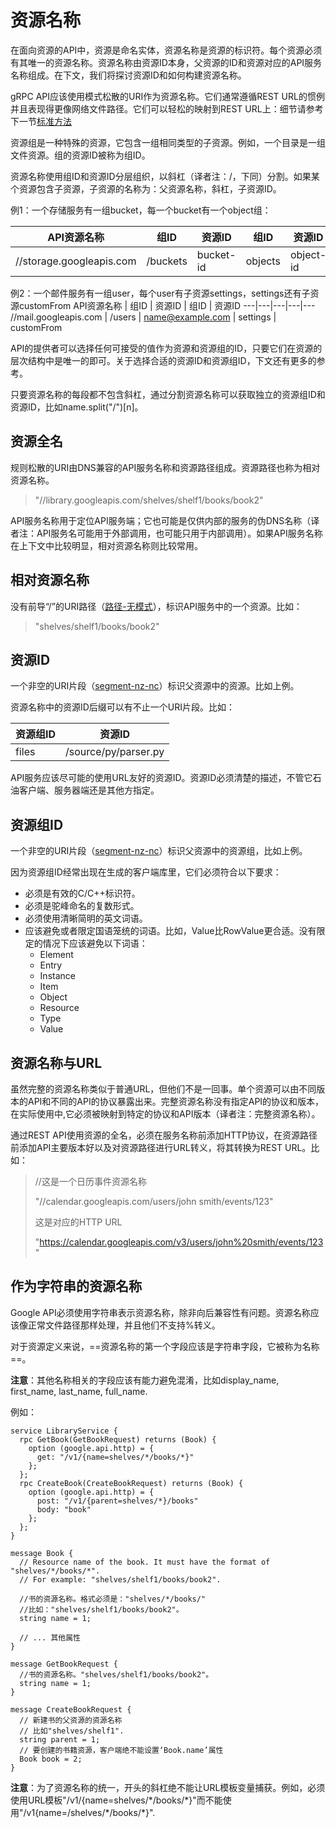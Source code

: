 # 资源名称

在面向资源的API中，资源是命名实体，资源名称是资源的标识符。每个资源必须有其唯一的资源名称。资源名称由资源ID本身，父资源的ID和资源对应的API服务名称组成。在下文，我们将探讨资源ID和如何构建资源名称。

 gRPC API应该使用模式松散的URI作为资源名称。它们通常遵循REST URL的惯例并且表现得更像网络文件路径。它们可以轻松的映射到REST URL上：细节请参考下一节[标准方法](http://note.youdao.com/)
 
 资源组是一种特殊的资源，它包含一组相同类型的子资源。例如，一个目录是一组文件资源。组的资源ID被称为组ID。
 
 资源名称使用组ID和资源ID分层组织，以斜杠（译者注：/，下同）分割。如果某个资源包含子资源，子资源的名称为：父资源名称，斜杠，子资源ID。

例1：一个存储服务有一组bucket，每一个bucket有一个object组：


API资源名称 | 组ID | 资源ID | 组ID | 资源ID
---|---|---|---|---
//storage.googleapis.com | /buckets | bucket-id | objects | object-id

例2：一个邮件服务有一组user，每个user有子资源settings，settings还有子资源customFrom
API资源名称 | 组ID | 资源ID | 组ID | 资源ID
---|---|---|---|---
//mail.googleapis.com | /users | name@example.com | settings | customFrom 

API的提供者可以选择任何可接受的值作为资源和资源组的ID，只要它们在资源的层次结构中是唯一的即可。关于选择合适的资源ID和资源组ID，下文还有更多的参考。

只要资源名称的每段都不包含斜杠，通过分割资源名称可以获取独立的资源组ID和资源ID，比如name.split("/")[n]。

## 资源全名
规则松散的URI由DNS兼容的API服务名称和资源路径组成。资源路径也称为相对资源名称。

> "//library.googleapis.com/shelves/shelf1/books/book2"

API服务名称用于定位API服务端；它也可能是仅供内部的服务的伪DNS名称（译者注：API服务名可能用于外部调用，也可能只用于内部调用）。如果API服务名称在上下文中比较明显，相对资源名称则比较常用。

## 相对资源名称
没有前导“/”的URI路径（[路径-无模式](http://tools.ietf.org/html/rfc3986#appendix-A)），标识API服务中的一个资源。比如：
> "shelves/shelf1/books/book2"

## 资源ID
一个非空的URI片段（[segment-nz-nc](http://tools.ietf.org/html/rfc3986#appendix-A)）标识父资源中的资源。比如上例。

资源名称中的资源ID后缀可以有不止一个URI片段。比如：


资源组ID | 资源ID
---|---
files | /source/py/parser.py

API服务应该尽可能的使用URL友好的资源ID。资源ID必须清楚的描述，不管它石油客户端、服务器端还是其他方指定。

## 资源组ID
一个非空的URI片段（[segment-nz-nc](http://tools.ietf.org/html/rfc3986#appendix-A)）标识父资源中的资源组，比如上例。

因为资源组ID经常出现在生成的客户端库里，它们必须符合以下要求：
- 必须是有效的C/C++标识符。
- 必须是驼峰命名的复数形式。
- 必须使用清晰简明的英文词语。
- 应该避免或者限定国语笼统的词语。比如，Value比RowValue更合适。没有限定的情况下应该避免以下词语：
   - Element
   - Entry
   - Instance
   - Item
   - Object
   - Resource
   - Type
   - Value
   
## 资源名称与URL
虽然完整的资源名称类似于普通URL，但他们不是一回事。单个资源可以由不同版本的API和不同的API的协议暴露出来。完整资源名称没有指定API的协议和版本，在实际使用中,它必须被映射到特定的协议和API版本（译者注：完整资源名称）。

通过REST API使用资源的全名，必须在服务名称前添加HTTP协议，在资源路径前添加API主要版本好以及对资源路径进行URL转义，将其转换为REST URL。比如：

> //这是一个日历事件资源名称
> 
>"//calendar.googleapis.com/users/john smith/events/123"
>
> 这是对应的HTTP URL
>
> "https://calendar.googleapis.com/v3/users/john%20smith/events/123"

## 作为字符串的资源名称
Google API必须使用字符串表示资源名称，除非向后兼容性有问题。资源名称应该像正常文件路径那样处理，并且他们不支持%转义。

对于资源定义来说，==资源名称的第一个字段应该是字符串字段，它被称为名称==。

**注意**：其他名称相关的字段应该有能力避免混淆，比如display_name, first_name, last_name, full_name.

例如：

    service LibraryService {
      rpc GetBook(GetBookRequest) returns (Book) {
        option (google.api.http) = {
          get: "/v1/{name=shelves/*/books/*}"
        };
      };
      rpc CreateBook(CreateBookRequest) returns (Book) {
        option (google.api.http) = {
          post: "/v1/{parent=shelves/*}/books"
          body: "book"
        };
      };
    }
    
    message Book {
      // Resource name of the book. It must have the format of "shelves/*/books/*".
      // For example: "shelves/shelf1/books/book2".
      
      //书的资源名称。格式必须是："shelves/*/books/"
      //比如："shelves/shelf1/books/book2"。
      string name = 1;
    
      // ... 其他属性
    }
    
    message GetBookRequest {
      //书的资源名称。"shelves/shelf1/books/book2"。
      string name = 1;
    }
    
    message CreateBookRequest {
      // 新建书的父资源的资源名称
      // 比如"shelves/shelf1".
      string parent = 1;
      // 要创建的书籍资源，客户端绝不能设置‘Book.name’属性
      Book book = 2;
    }
**注意**：为了资源名称的统一，开头的斜杠绝不能让URL模板变量捕获。例如，必须使用URL模板"/v1/{name=shelves/\*/books/\*}"而不能使用"/v1{name=/shelves/\*/books/\*}".
